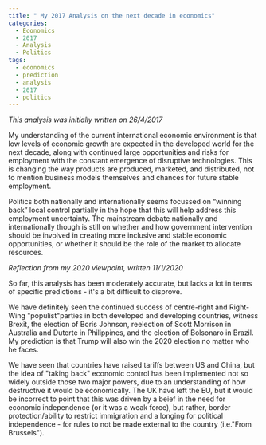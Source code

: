 ```yaml
---
title: " My 2017 Analysis on the next decade in economics"
categories:
  - Economics
  - 2017
  - Analysis
  - Politics
tags:
  - economics
  - prediction
  - analysis
  - 2017
  - politics
---
```


_This analysis was initially written on 26/4/2017_

My understanding of the current international economic environment is that low levels of economic growth are expected in the developed world for the next decade, along with continued large opportunities and risks for employment with the constant emergence of disruptive technologies. This is changing the way products are produced, marketed, and distributed, not to mention business models themselves and chances for future stable employment. 
  
Politics both nationally and internationally seems focussed on “winning back” local control partially in the hope that this will help address this employment uncertainty. The mainstream debate nationally and internationally though is still on whether and how government intervention should be involved in creating more inclusive and stable economic opportunities, or whether it should be the role of the market to allocate resources. 


_Reflection from my 2020 viewpoint, written 11/1/2020_

So far, this analysis has been moderately accurate, but lacks a lot in terms of specific predictions - it's a bit difficult to disprove.

We have definitely seen the continued success of centre-right and Right-Wing "populist"parties in both developed and developing countries, witness Brexit, the election of Boris Johnson, reelection of Scott Morrison in Australia and Duterte in Philippines, and the election of Bolsonaro in Brazil. My prediction is that Trump will also win the 2020 election no matter who he faces.

We have seen that countries have raised tariffs between US and China, but the idea of "taking back" economic control has been implemented not so widely outside those two major powers, due to an understanding of how destructive it would be economically. The UK have left the EU, but it would be incorrect to point that this was driven by a beief in the  need for economic independence (or it was a weak force), but rather, border protection/ability to restrict immigration and  a longing for political independence - for rules to not be made external to the country (i.e."From Brussels").
